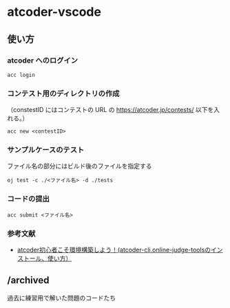 # atcoder-vscode

## 使い方
### atcoder へのログイン

```
acc login
```

### コンテスト用のディレクトリの作成
（constestID にはコンテストの URL の https://atcoder.jp/contests/ 以下を入れる。）

```
acc new <contestID>
```

### サンプルケースのテスト
ファイル名の部分にはビルド後のファイルを指定する

```
oj test -c ./<ファイル名> -d ./tests
```

### コードの提出

```
acc submit <ファイル名>
```

### 参考文献
- [atcoder初心者こそ環境構築しよう！(atcoder-cli,online-judge-toolsのインストール、使い方）](https://qiita.com/Adaachill/items/3d4ddad56c5c2cc372cd)

## /archived
過去に練習用で解いた問題のコードたち
